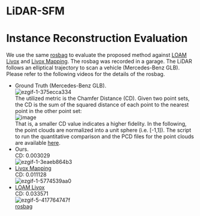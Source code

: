 # LiDAR-SFM

# Instance Reconstruction Evaluation
We use the same [rosbag](https://drive.google.com/file/d/1WpoWz7d5rv1s7l6DpmfL7u7jyJ3XLOmj/view?usp=sharing) to evaluate the proposed method against  [LOAM Livox](https://github.com/hku-mars/loam_livox) and [Livox Mapping](https://github.com/Livox-SDK/livox_mapping). The rosbag was recorded in a garage. The LiDAR follows an elliptical trajectory to scan a vehicle (Mercedes-Benz GLB).  Please refer to the following videos for the details of the rosbag.
* Ground Truth (Mercedes-Benz GLB). <br>
![ezgif-1-375ecca334](https://github.com/yorklyb/LiDAR-SFM/assets/58899542/a1eba0cf-f41f-4d7a-89e3-4e31194c628a) <br>
The utilized metric is the Chamfer Distance (CD). Given two point sets, the CD is the sum of the squared distance of each point to the nearest point in the other point set: <br>
![image](https://github.com/yorklyb/LiDAR-SFM/assets/58899542/8d8f31d4-5bf2-4f58-b0ca-3e1c3cc5380b)<br>
That is, a smaller CD value indicates a higher fidelity. In the following, the point clouds are normalized into a unit sphere (i.e. [-1,1]). The script to run the quantitative comparison and the PCD files for the point clouds are available [here](https://drive.google.com/file/d/108GugB5e8sS_BZuOAMgFwMsDRQvkD0qE/view?usp=sharing).
* Ours. <br>
CD: 0.003029<br>
![ezgif-1-3eaeb864b3](https://github.com/yorklyb/LiDAR-SFM/assets/58899542/939e7ca6-b916-4831-a24d-869b6dc61686)
* [Livox Mapping](https://github.com/Livox-SDK/livox_mapping) <br>
CD: 0.011128<br>
![ezgif-1-5774539aa0](https://github.com/yorklyb/LiDAR-SFM/assets/58899542/cdaa5904-da4d-46ed-9f7a-9b063fd5c1df)
* [LOAM Livox](https://github.com/hku-mars/loam_livox) <br>
CD: 0.033571<br>
![ezgif-5-417764747f](https://github.com/yorklyb/LiDAR-SFM/assets/58899542/264ba542-7c4e-4f93-b0d3-6430ed96a920)<br>
[rosbag](https://drive.google.com/file/d/1mD_iukNYWuMu_6VKfMzh-utSH37x2Nzp/view?usp=sharing)
